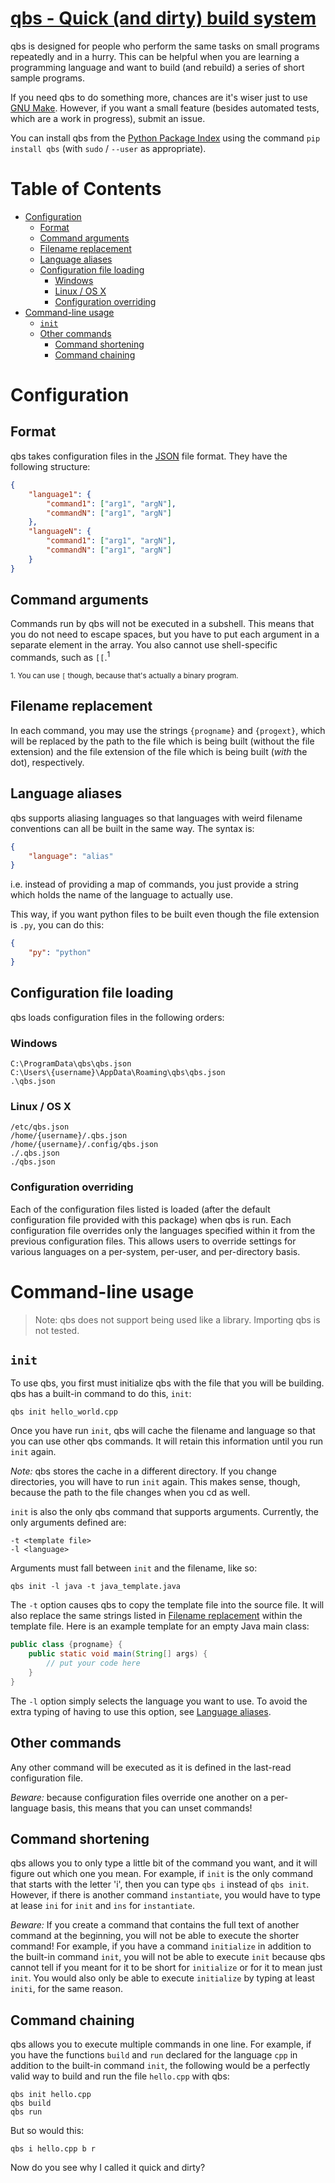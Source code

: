 # [qbs - Quick (and dirty) build system](https://gitlab.com/nonnymoose/qbs)

qbs is designed for people who perform the same tasks on small programs repeatedly and in a hurry. This can be helpful when you are learning a programming language and want to build (and rebuild) a series of short sample programs.

If you need qbs to do something more, chances are it's wiser just to use [GNU Make](https://www.gnu.org/software/make/). However, if you want a small feature (besides automated tests, which are a work in progress), submit an issue.

You can install qbs from the [Python Package Index](https://pypi.org/project/qbs/) using the command `pip install qbs` (with `sudo` / `--user` as appropriate).

# Table of Contents
 - [Configuration](#configuration)
   - [Format](#format)
   - [Command arguments](#command-arguments)
   - [Filename replacement](#filename-replacement)
   - [Language aliases](#language-aliases)
   - [Configuration file loading](#configuration-file-loading)
     - [Windows](#windows)
     - [Linux / OS X](#linux-os-x)
     - [Configuration overriding](#configuration-overriding)
 - [Command-line usage](#command-line-usage)
   - [`init`](#init)
   - [Other commands](#other-commands)
	 - [Command shortening](#command-shortening)
	 - [Command chaining](#command-chaining)

# Configuration
## Format
qbs takes configuration files in the [JSON](https://www.json.org/) file format.
They have the following structure:
```json
{
	"language1": {
		"command1": ["arg1", "argN"],
		"commandN": ["arg1", "argN"]
	},
	"languageN": {
		"command1": ["arg1", "argN"],
		"commandN": ["arg1", "argN"]
	}
}
```

## Command arguments
Commands run by qbs will not be executed in a subshell. This means that you do not need to escape spaces, but you have to put each argument in a separate element in the array. You also cannot use shell-specific commands, such as `[[`.<sup>1</sup>

<sup>1. You can use `[` though, because that's actually a binary program.</sup>

## Filename replacement
In each command, you may use the strings `{progname}` and `{progext}`, which will be replaced by the path to the file which is being built (without the file extension) and the file extension of the file which is being built (*with* the dot), respectively.

## Language aliases
qbs supports aliasing languages so that languages with weird filename conventions can all be built in the same way. The syntax is:

```json
{
	"language": "alias"
}
```

i.e. instead of providing a map of commands, you just provide a string which holds the name of the language to actually use.

This way, if you want python files to be built even though the file extension is `.py`, you can do this:

```json
{
	"py": "python"
}
```

## Configuration file loading
qbs loads configuration files in the following orders:

### Windows
```
C:\ProgramData\qbs\qbs.json
C:\Users\{username}\AppData\Roaming\qbs\qbs.json
.\qbs.json
```

### Linux / OS X
```
/etc/qbs.json
/home/{username}/.qbs.json
/home/{username}/.config/qbs.json
./.qbs.json
./qbs.json
```

### Configuration overriding
Each of the configuration files listed is loaded (after the default configuration file provided with this package) when qbs is run. Each configuration file overrides only the languages specified within it from the previous configuration files. This allows users to override settings for various languages on a per-system, per-user, and per-directory basis.

# Command-line usage
> Note: qbs does not support being used like a library. Importing qbs is not tested.

## `init`
To use qbs, you first must initialize qbs with the file that you will be building. qbs has a built-in command to do this, `init`:

```
qbs init hello_world.cpp
```

Once you have run `init`, qbs will cache the filename and language so that you can use other qbs commands. It will retain this information until you run `init` again.

*Note:* qbs stores the cache in a different directory. If you change directories, you will have to run `init` again. This makes sense, though, because the path to the file changes when you cd as well.

`init` is also the only qbs command that supports arguments. Currently, the only arguments defined are:

```
-t <template file>
-l <language>
```

Arguments must fall between `init` and the filename, like so:

```
qbs init -l java -t java_template.java
```

The `-t` option causes qbs to copy the template file into the source file. It will also replace the same strings listed in [Filename replacement](#filename-replacement) within the template file. Here is an example template for an empty Java main class:

```java
public class {progname} {
	public static void main(String[] args) {
		// put your code here
	}
}
```

The `-l` option simply selects the language you want to use. To avoid the extra typing of having to use this option, see [Language aliases](#language-aliases).

## Other commands
Any other command will be executed as it is defined in the last-read configuration file.

*Beware:* because configuration files override one another on a per-language basis, this means that you can unset commands!

## Command shortening
qbs allows you to only type a little bit of the command you want, and it will figure out which one you mean. For example, if `init` is the only command that starts with the letter 'i', then you can type `qbs i` instead of `qbs init`. However, if there is another command `instantiate`, you would have to type at lease `ini` for `init` and `ins` for `instantiate`.

*Beware:* If you create a command that contains the full text of another command at the beginning, you will not be able to execute the shorter command! For example, if you have a command `initialize` in addition to the built-in command `init`, you will not be able to execute `init` because qbs cannot tell if you meant for it to be short for `initialize` or for it to mean just `init`. You would also only be able to execute `initialize` by typing at least `initi`, for the same reason.

## Command chaining
qbs allows you to execute multiple commands in one line. For example, if you have the functions `build` and `run` declared for the language `cpp` in addition to the built-in command `init`, the following would be a perfectly valid way to build and run the file `hello.cpp` with qbs:
```
qbs init hello.cpp
qbs build
qbs run
```

But so would this:
```
qbs i hello.cpp b r
```

Now do you see why I called it quick and dirty?
